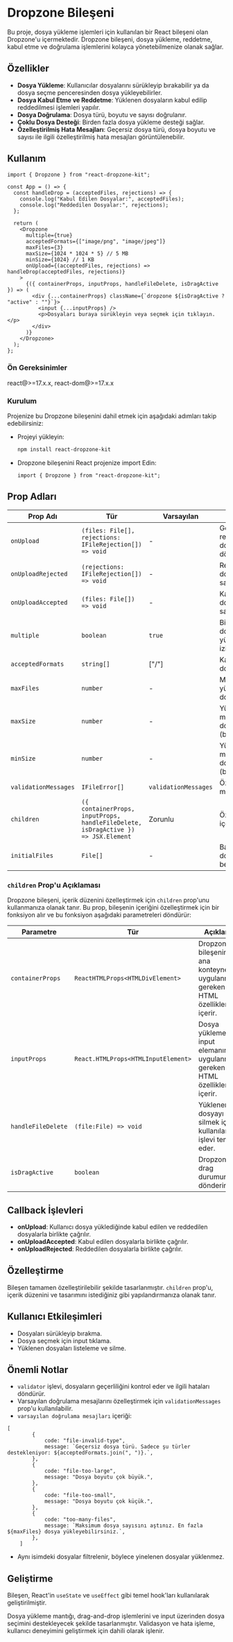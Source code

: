 # Dropzone Bileşeni

Bu proje, dosya yükleme işlemleri için kullanılan bir React bileşeni olan Dropzone'u içermektedir. Dropzone bileşeni, dosya yükleme, reddetme, kabul etme ve doğrulama işlemlerini kolayca yönetebilmenize olanak sağlar.

## Özellikler

- **Dosya Yükleme**: Kullanıcılar dosyalarını sürükleyip bırakabilir ya da dosya seçme penceresinden dosya yükleyebilirler.
- **Dosya Kabul Etme ve Reddetme**: Yüklenen dosyaların kabul edilip reddedilmesi işlemleri yapılır.
- **Dosya Doğrulama**: Dosya türü, boyutu ve sayısı doğrulanır.
- **Çoklu Dosya Desteği**: Birden fazla dosya yükleme desteği sağlar.
- **Özelleştirilmiş Hata Mesajları**: Geçersiz dosya türü, dosya boyutu ve sayısı ile ilgili özelleştirilmiş hata mesajları görüntülenebilir.

## Kullanım

```tsx
import { Dropzone } from "react-dropzone-kit";

const App = () => {
  const handleDrop = (acceptedFiles, rejections) => {
    console.log("Kabul Edilen Dosyalar:", acceptedFiles);
    console.log("Reddedilen Dosyalar:", rejections);
  };

  return (
    <Dropzone
      multiple={true}
      acceptedFormats={["image/png", "image/jpeg"]}
      maxFiles={3}
      maxSize={1024 * 1024 * 5} // 5 MB
      minSize={1024} // 1 KB
      onUpload={(acceptedFiles, rejections) => handleDrop(acceptedFiles, rejections)}
    >
      {({ containerProps, inputProps, handleFileDelete, isDragActive }) => (
        <div {...containerProps} className={`dropzone ${isDragActive ? "active" : ""}`}>
          <input {...inputProps} />
          <p>Dosyaları buraya sürükleyin veya seçmek için tıklayın.</p>
        </div>
      )}
    </Dropzone>
  );
};

```

### Ön Gereksinimler

react@>=17.x.x, react-dom@>=17.x.x 


### Kurulum

Projenize bu Dropzone bileşenini dahil etmek için aşağıdaki adımları takip edebilirsiniz:

- Projeyi yükleyin:

  ```bash
  npm install react-dropzone-kit

  ```

- Dropzone bileşenini React projenize import Edin:
  ```tsx
  import { Dropzone } from "react-dropzone-kit";
  ```

## Prop Adları

| Prop Adı             | Tür                                                                                            | Varsayılan | Açıklama                                        |
| -------------------- | ---------------------------------------------------------------------------------------------- | ---------- | ----------------------------------------------- |
| `onUpload`           | `(files: File[], rejections: IFileRejection[]) => void`                                        | -          | Geçerli ve reddedilen dosyaları döndüren işlev. |
| `onUploadRejected`   | `(rejections: IFileRejection[]) => void`                                                       | -          | Reddedilen dosyaları sağlayan işlev.            |
| `onUploadAccepted`   | `(files: File[]) => void`                                                                      | -          | Kabul edilen dosyaları sağlayan işlev.          |
| `multiple`           | `boolean`                                                                                      | `true`     | Birden fazla dosya yüklenmesine izin verir.     |
| `acceptedFormats`    | `string[]`                                                                                     | ["/"]      | Kabul edilen dosya türleri.                     |
| `maxFiles`           | `number`                                                                                       | -          | Maksimum yüklenebilir dosya sayısı.             |
| `maxSize`            | `number`                                                                                       | -          | Yüklenebilir maksimum dosya boyutu (byte).      |
| `minSize`            | `number`                                                                                       | -          | Yüklenebilir minimum dosya boyutu (byte).       |
| `validationMessages` | `IFileError[]`                                                                                 | `validationMessages`          | Özel hata mesajları.                            |
| `children`           | `({ containerProps, inputProps, handleFileDelete, isDragActive }) => JSX.Element`              | Zorunlu    | Özelleştirilebilir içerik işlevi.               |
| `initialFiles`       | `File[]`                                                                                       | -          | Başlangıç dosyalarını belirler.

### `children` Prop'u Açıklaması

Dropzone bileşeni, içerik düzenini özelleştirmek için `children` prop'unu kullanmanıza olanak tanır. Bu prop, bileşenin içeriğini özelleştirmek için bir fonksiyon alır ve bu fonksiyon aşağıdaki parametreleri döndürür:

| Parametre          | Tür                                 | Açıklama                                                                             |
| ------------------ | ----------------------------------- | ------------------------------------------------------------------------------------ |
| `containerProps`   | `ReactHTMLProps<HTMLDivElement>`    | Dropzone bileşeninin ana konteynerine uygulanması gereken HTML özelliklerini içerir. |
| `inputProps`       | `React.HTMLProps<HTMLInputElement>` | Dosya yükleme input elemanına uygulanması gereken HTML özelliklerini içerir.         |
| `handleFileDelete` | `(file:File) => void`               | Yüklenen dosyayı silmek için kullanılan işlevi temsil eder.                          |
| `isDragActive`     | `boolean`                           | Dropzone drag durumunu dönderir                                                      |

## Callback İşlevleri

- **onUpload**: Kullanıcı dosya yüklediğinde kabul edilen ve reddedilen dosyalarla birlikte çağrılır.
- **onUploadAccepted**: Kabul edilen dosyalarla birlikte çağrılır.
- **onUploadRejected**: Reddedilen dosyalarla birlikte çağrılır.

## Özelleştirme

Bileşen tamamen özelleştirilebilir şekilde tasarlanmıştır. `children` prop'u, içerik düzenini ve tasarımını istediğiniz gibi yapılandırmanıza olanak tanır.

## Kullanıcı Etkileşimleri

- Dosyaları sürükleyip bırakma.
- Dosya seçmek için input tıklama.
- Yüklenen dosyaları listeleme ve silme.

## Önemli Notlar

- `validator` işlevi, dosyaların geçerliliğini kontrol eder ve ilgili hataları döndürür.
- Varsayılan doğrulama mesajlarını özelleştirmek için `validationMessages` prop'u kullanılabilir.
- `varsayılan doğrulama mesajları` içeriği:

```tsx
[
		{
			code: "file-invalid-type",
			message: `Geçersiz dosya türü. Sadece şu türler destekleniyor: ${acceptedFormats.join(", ")}.`,
		},
		{
			code: "file-too-large",
			message: "Dosya boyutu çok büyük.",
		},
		{
			code: "file-too-small",
			message: "Dosya boyutu çok küçük.",
		},
		{
			code: "too-many-files",
			message: `Maksimum dosya sayısını aştınız. En fazla ${maxFiles} dosya yükleyebilirsiniz.`,
		},
	]
```

- Aynı isimdeki dosyalar filtrelenir, böylece yinelenen dosyalar yüklenmez.

## Geliştirme

Bileşen, React'in `useState` ve `useEffect` gibi temel hook'ları kullanılarak geliştirilmiştir.

Dosya yükleme mantığı, drag-and-drop işlemlerini ve input üzerinden dosya seçimini destekleyecek şekilde tasarlanmıştır. Validasyon ve hata işleme, kullanıcı deneyimini geliştirmek için dahili olarak işlenir.
